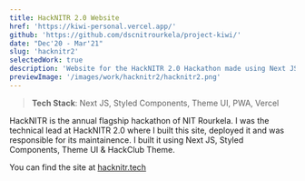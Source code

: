 ```yaml
---
title: HackNITR 2.0 Website
href: 'https://kiwi-personal.vercel.app/'
github: 'https://github.com/dscnitrourkela/project-kiwi/'
date: "Dec'20 - Mar'21"
slug: 'hacknitr2'
selectedWork: true
description: 'Website for the HackNITR 2.0 Hackathon made using Next JS'
previewImage: '/images/work/hacknitr2/hacknitr2.png'
---
```


> **Tech Stack**: Next JS, Styled Components, Theme UI, PWA, Vercel

HackNITR is the annual flagship hackathon of NIT Rourkela. I was the technical lead at HackNITR 2.0 where I built this site, deployed it and was responsible for its maintainence. I built it using Next JS, Styled Components, Theme UI & HackClub Theme.

You can find the site at [hacknitr.tech](https://hacknitr.tech)
